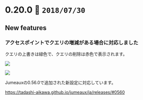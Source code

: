 0.20.0   :calendar: `2018/07/30` 
===============================


## New features

### アクセスポイントでクエリの増減がある場合に対応しました

クエリの上書きは緑色で、クエリの削除は赤色で表示されます。

![](https://dl.dropboxusercontent.com/s/f9g002nj30ecejs/0.20.0-1.png)

![](https://dl.dropboxusercontent.com/s/s54t9gu4f32tx42/0.20.0-2.png)

Jumeauxの0.56.0で追加された新設定に対応しています。

https://tadashi-aikawa.github.io/jumeaux/ja/releases/#0560

